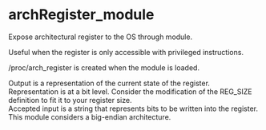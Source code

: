 # archRegister_module
Expose architectural register to the OS through module.  

Useful when the register is only accessible with privileged instructions.  


/proc/arch_register is created when the module is loaded.  

Output is a representation of the current state of the register.
Representation is at a bit level. Consider the modification of the REG_SIZE definition to fit it to your register size.  
Accepted input is a string that represents bits to be written into the register. This module considers a big-endian architecture.  

